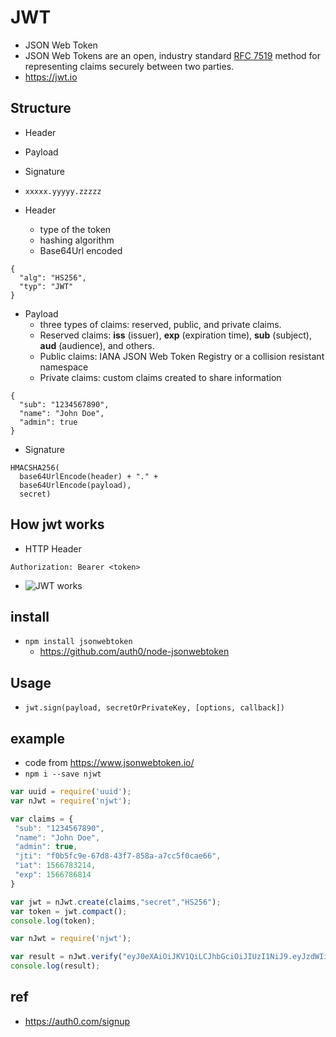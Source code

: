 # JWT
* JSON Web Token
* JSON Web Tokens are an open, industry standard [RFC 7519](https://tools.ietf.org/html/rfc7519) method for representing claims securely between two parties.
* https://jwt.io

## Structure
* Header
* Payload
* Signature
* `xxxxx.yyyyy.zzzzz`

* Header
  * type of the token
  * hashing algorithm
  * Base64Url encoded
```
{
  "alg": "HS256",
  "typ": "JWT"
}
```

* Payload
  * three types of claims: reserved, public, and private claims.
  * Reserved claims:  **iss** (issuer), **exp** (expiration time), **sub** (subject), **aud** (audience), and others.
  * Public claims: IANA JSON Web Token Registry or a collision resistant namespace
  * Private claims: custom claims created to share information

```
{
  "sub": "1234567890",
  "name": "John Doe",
  "admin": true
}
```

* Signature
```
HMACSHA256(
  base64UrlEncode(header) + "." +
  base64UrlEncode(payload),
  secret)
```

## How jwt works
* HTTP Header
```
Authorization: Bearer <token>
```
* <img src="https://cdn.auth0.com/content/jwt/jwt-diagram.png" alt="JWT works" class="img"/>


## install
* `npm install jsonwebtoken`
  * https://github.com/auth0/node-jsonwebtoken

## Usage
* `jwt.sign(payload, secretOrPrivateKey, [options, callback])`

## example

* code from https://www.jsonwebtoken.io/
* `npm i --save njwt`

```js
var uuid = require('uuid');
var nJwt = require('njwt');

var claims = {
 "sub": "1234567890",
 "name": "John Doe",
 "admin": true,
 "jti": "f0b5fc9e-67d8-43f7-858a-a7cc5f0cae66",
 "iat": 1566783214,
 "exp": 1566786814
}

var jwt = nJwt.create(claims,"secret","HS256");
var token = jwt.compact();
console.log(token);
```

```js
var nJwt = require('njwt');

var result = nJwt.verify("eyJ0eXAiOiJKV1QiLCJhbGciOiJIUzI1NiJ9.eyJzdWIiOiIxMjM0NTY3ODkwIiwibmFtZSI6IkpvaG4gRG9lIiwiYWRtaW4iOnRydWUsImp0aSI6ImYwYjVmYzllLTY3ZDgtNDNmNy04NThhLWE3Y2M1ZjBjYWU2NiIsImlhdCI6MTU2Njc4MzIxNCwiZXhwIjoxNTY2Nzg2ODE0fQ.CZSC2L3vB0dGlH_3EUTt_98iR70gMsDalOF-uuNvmPk","secret", 'HS256');
console.log(result);
```

## ref
* https://auth0.com/signup
